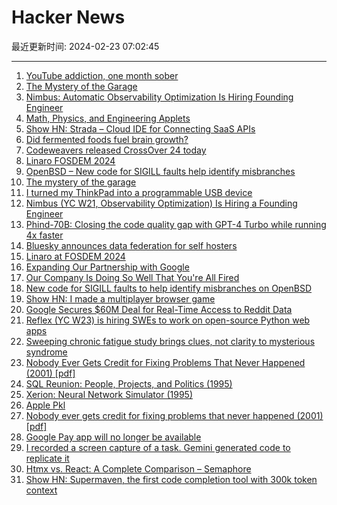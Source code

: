 # Hacker News

最近更新时间: 2024-02-23 07:02:45

--- 
1. [YouTube addiction, one month sober](https://www.sophiajt.com/youtube-addiction-one-month-sober/) 
2. [The Mystery of the Garage](https://www.strangeloopcanon.com/p/the-mystery-of-the-garage) 
3. [Nimbus: Automatic Observability Optimization Is Hiring Founding Engineer](https://www.ycombinator.com/companies/nimbus-3/jobs/TgQFIkz-founding-engineer) 
4. [Math, Physics, and Engineering Applets](http://falstad.com/mathphysics.html) 
5. [Show HN: Strada – Cloud IDE for Connecting SaaS APIs](https://www.getstrada.com) 
6. [Did fermented foods fuel brain growth?](https://news.harvard.edu/gazette/story/2024/02/did-fermented-foods-fuel-brain-growth) 
7. [Codeweavers released CrossOver 24 today](https://www.codeweavers.com/store/?) 
8. [Linaro FOSDEM 2024](https://www.linaro.org/blog/linaro-fosdem-2024/) 
9. [OpenBSD – New code for SIGILL faults help identify misbranches](https://www.undeadly.org/cgi?action=article;sid=20240222183703) 
10. [The mystery of the garage](https://www.strangeloopcanon.com/p/the-mystery-of-the-garage) 
11. [I turned my ThinkPad into a programmable USB device](https://xairy.io/articles/thinkpad-xdci) 
12. [Nimbus (YC W21, Observability Optimization) Is Hiring a Founding Engineer](https://www.ycombinator.com/companies/nimbus-3/jobs/TgQFIkz-founding-engineer) 
13. [Phind-70B: Closing the code quality gap with GPT-4 Turbo while running 4x faster](https://www.phind.com/blog/introducing-phind-70b) 
14. [Bluesky announces data federation for self hosters](https://bsky.social/about/blog/02-22-2024-open-social-web) 
15. [Linaro at FOSDEM 2024](https://www.linaro.org/blog/linaro-fosdem-2024/) 
16. [Expanding Our Partnership with Google](https://www.redditinc.com/blog/reddit-and-google-expand-partnership) 
17. [Our Company Is Doing So Well That You're All Fired](https://www.mcsweeneys.net/articles/our-company-is-doing-so-well-that-youre-all-fired) 
18. [New code for SIGILL faults to help identify misbranches on OpenBSD](https://www.undeadly.org/cgi?action=article;sid=20240222183703) 
19. [Show HN: I made a multiplayer browser game](http://boxfight.xyz/) 
20. [Google Secures $60M Deal for Real-Time Access to Reddit Data](https://www.theverge.com/2024/2/22/24080165/google-reddit-ai-training-data) 
21. [Reflex (YC W23) is hiring SWEs to work on open-source Python web apps](https://news.ycombinator.com/item?id=39473170) 
22. [Sweeping chronic fatigue study brings clues, not clarity to mysterious syndrome](https://www.science.org/content/article/sweeping-chronic-fatigue-study-brings-clues-not-clarity-mysterious-syndrome) 
23. [Nobody Ever Gets Credit for Fixing Problems That Never Happened (2001) [pdf]](https://web.mit.edu/nelsonr/www/Repenning=Sterman_CMR_su01_.pdf) 
24. [SQL Reunion: People, Projects, and Politics (1995)](https://www.mcjones.org/System_R/SQL_Reunion_95/sqlr95.html) 
25. [Xerion: Neural Network Simulator (1995)](https://www.cs.cmu.edu/afs/cs/project/ai-repository/ai/areas/neural/systems/xerion/0.html) 
26. [Apple Pkl](https://github.com/apple/pkl) 
27. [Nobody ever gets credit for fixing problems that never happened (2001) [pdf]](https://web.mit.edu/nelsonr/www/Repenning=Sterman_CMR_su01_.pdf) 
28. [Google Pay app will no longer be available](https://support.google.com/googlepay/answer/14555219?hl=en) 
29. [I recorded a screen capture of a task. Gemini generated code to replicate it](https://twitter.com/DynamicWebPaige/status/1760537379369304309) 
30. [Htmx vs. React: A Complete Comparison – Semaphore](https://semaphoreci.com/blog/htmx-react) 
31. [Show HN: Supermaven, the first code completion tool with 300k token context](https://supermaven.com/blog/introducing-supermaven) 
